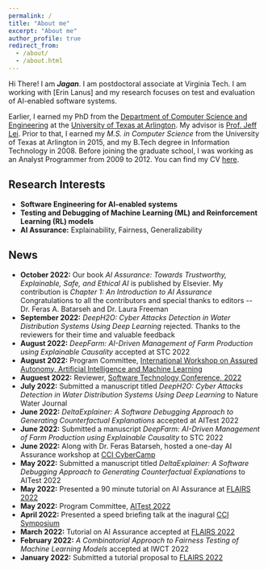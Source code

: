 ```yaml
---
permalink: /
title: "About me"
excerpt: "About me"
author_profile: true
redirect_from: 
  - /about/
  - /about.html
---
```



Hi There! I am ***Jagan***. I am postdoctoral associate at Virginia Tech. I am working with [Erin Lanus] and my research focuses on test and evaluation of AI-enabled software systems.

Earlier, I earned my PhD from the [Department of Computer Science and Engineering](http://cse.uta.edu/) at the [University of Texas at Arlington](http://www.uta.edu/uta/). My advisor is [Prof. Jeff Lei](https://mentis.uta.edu/explore/profile/yu-lei). Prior to that, I earned my *M.S. in Computer Science* from the University of Texas at Arlington in 2015, and my B.Tech degree in Information Technology in 2008. Before joining the graduate school, I was working as an Analyst Programmer from 2009 to 2012. You can find my CV [here](https://cjaganmohan.github.io/files/Simple_CV_Jagan.pdf).


## Research Interests
  * **Software Engineering for AI-enabled systems**
  * **Testing and Debugging of Machine Learning (ML) and Reinforcement Learning (RL) models**
  * **AI Assurance:** Explainability, Fairness, Generalizability

## News
  * **October 2022:** Our book *AI Assurance: Towards Trustworthy, Explainable, Safe, and Ethical AI* is published by Elsevier. My contribution is *Chapter 1: An Introduction to AI Assurance* Congratulations to all the contributors and special thanks to editors -- Dr. Feras A. Batarseh and Dr. Laura Freeman
  * **September 2022:** *DeepH2O: Cyber Attacks Detection in Water Distribution Systems Using Deep Learning* rejected. Thanks to the reviewers for their time and valuable feedback
  * **August 2022:** *DeepFarm: AI-Driven Management of Farm Production using Explainable Causality* accepted at STC 2022
  * **August 2022:** Program Committee, [International Workshop on Assured Autonomy, Artificial Intelligence and Machine Learning](https://issre2022.github.io/workshop_waam_page.html)
  * **Auguest 2022:** Reviewer, [Software Technology Conference, 2022](https://www.ieee-stc.org)
  * **July 2022:** Submitted a manuscript titled *DeepH2O: Cyber Attacks Detection in Water Distribution Systems Using Deep Learning* to Nature Water Journal
  * **June 2022:** *DeltaExplainer: A Software Debugging Approach to Generating Counterfactual Explanations* accepted at AITest 2022
  * **June 2022:** Submitted a manuscript *DeepFarm: AI-Driven Management of Farm Production using Explainable Causality* to STC 2022
  * **June 2022:** Along with Dr. Feras Batarseh, hosted a one-day AI Assurance workshop at [CCI CyberCamp](https://cyberinitiative.org/events-programs/2022/cybercamp-2022.html)
  * **May 2022:** Submitted a manuscript titled *DeltaExplainer: A Software Debugging Approach to Generating Counterfactual Explanations* to AITest 2022 
  * **May 2022:** Presented a 90 minute tutorial on AI Assurance at [FLAIRS 2022](https://www.flairs-35.info/tutorials)
  * **May 2022:** Program Committee, [AITest 2022](https://ieeetests.com)
  * **April 2022:** Presented a speed briefing talk at the inagural [CCI Symposium](https://cyberinitiative.org/events-programs/2022/2022-cci-symposium.html)
  * **March 2022:** Tutorial on AI Assurance accepted at [FLAIRS 2022](https://www.flairs-35.info/tutorials)
  * **February 2022:** *A Combinatorial Approach to Fairness Testing of Machine Learning Models* accepted at IWCT 2022
  * **January 2022:** Submitted a tutorial proposal to [FLAIRS 2022](https://www.flairs-35.info/tutorials)
